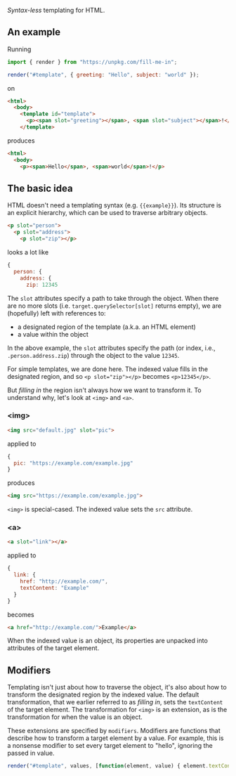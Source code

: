 *Syntax-less* templating for HTML.

## An example
Running

```javascript
import { render } from "https://unpkg.com/fill-me-in";

render("#template", { greeting: "Hello", subject: "world" });
```

on

```html
<html>
  <body>
    <template id="template">
      <p><span slot="greeting"></span>, <span slot="subject"></span>!</p>
    </template>
```

produces

```html
<html>
  <body>
    <p><span>Hello</span>, <span>world</span>!</p>
```

## The basic idea

HTML doesn't need a templating syntax (e.g. `{{example}}`). Its structure is an
explicit hierarchy, which can be used to traverse arbitrary objects.

```html
<p slot="person">
  <p slot="address">
    <p slot="zip"></p>
```

looks a lot like

```javascript
{
  person: {
    address: {
      zip: 12345
```

The `slot` attributes specify a path to take through the object. When there are
no more slots (i.e. `target.querySelector[slot]` returns empty), we are
(hopefully) left with references to:

- a designated region of the template (a.k.a. an HTML element)
- a value within the object

In the above example, the `slot` attributes specify the path
(or index, i.e., `.person.address.zip`) through the object to the value `12345`.

For simple templates, we are done here. The indexed value fills in the
designated region, and so `<p slot="zip"></p>` becomes `<p>12345</p>`.

But *filling in* the region isn't always how we want to transform it. To
understand why, let's look at `<img>` and `<a>`.

### \<img\>

```html
<img src="default.jpg" slot="pic">
```

applied to

```javascript
{
  pic: "https://example.com/example.jpg"
}
```

produces

```html
<img src="https://example.com/example.jpg">
```

`<img>` is special-cased. The indexed value sets the `src` attribute.

### \<a\>

```html
<a slot="link"></a>
```

applied to

```javascript
{
  link: {
    href: "http://example.com/",
    textContent: "Example"
  }
}
```

becomes

```html
<a href="http://example.com/">Example</a>
```

When the indexed value is an object, its properties are unpacked into
attributes of the target element.

## Modifiers

Templating isn't just about how to traverse the object, it's also about how to
transform the designated region by the indexed value. The default
transformation, that we earlier referred to as *filling in*, sets the
`textContent` of the target element. The transformation for `<img>` is an
extension, as is the transformation for when the value is an object.

These extensions are specified by `modifiers`. Modifiers are functions that
describe how to transform a target element by a value. For example, this is a
nonsense modifier to set every target element to "hello", ignoring the passed
in value.

```javascript
render("#template", values, [function(element, value) { element.textContent = "hello" }]);
```
